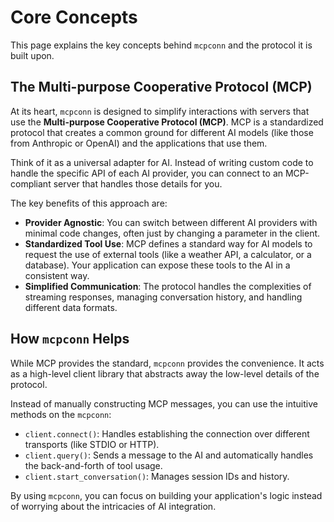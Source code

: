 # Core Concepts

This page explains the key concepts behind `mcpconn` and the protocol it is built upon.

## The Multi-purpose Cooperative Protocol (MCP)

At its heart, `mcpconn` is designed to simplify interactions with servers that use the **Multi-purpose Cooperative Protocol (MCP)**. MCP is a standardized protocol that creates a common ground for different AI models (like those from Anthropic or OpenAI) and the applications that use them.

Think of it as a universal adapter for AI. Instead of writing custom code to handle the specific API of each AI provider, you can connect to an MCP-compliant server that handles those details for you.

The key benefits of this approach are:

*   **Provider Agnostic**: You can switch between different AI providers with minimal code changes, often just by changing a parameter in the client.
*   **Standardized Tool Use**: MCP defines a standard way for AI models to request the use of external tools (like a weather API, a calculator, or a database). Your application can expose these tools to the AI in a consistent way.
*   **Simplified Communication**: The protocol handles the complexities of streaming responses, managing conversation history, and handling different data formats.

## How `mcpconn` Helps

While MCP provides the standard, `mcpconn` provides the convenience. It acts as a high-level client library that abstracts away the low-level details of the protocol.

Instead of manually constructing MCP messages, you can use the intuitive methods on the `mcpconn`:

*   `client.connect()`: Handles establishing the connection over different transports (like STDIO or HTTP).
*   `client.query()`: Sends a message to the AI and automatically handles the back-and-forth of tool usage.
*   `client.start_conversation()`: Manages session IDs and history.

By using `mcpconn`, you can focus on building your application's logic instead of worrying about the intricacies of AI integration. 